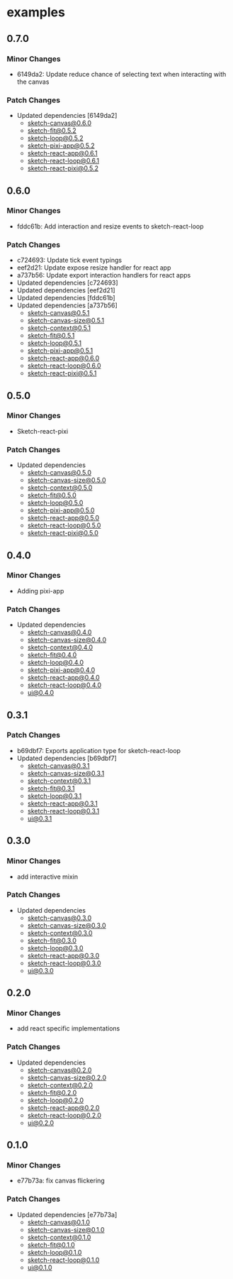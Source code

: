 # examples

## 0.7.0

### Minor Changes

- 6149da2: Update reduce chance of selecting text when interacting with the canvas

### Patch Changes

- Updated dependencies [6149da2]
  - sketch-canvas@0.6.0
  - sketch-fit@0.5.2
  - sketch-loop@0.5.2
  - sketch-pixi-app@0.5.2
  - sketch-react-app@0.6.1
  - sketch-react-loop@0.6.1
  - sketch-react-pixi@0.5.2

## 0.6.0

### Minor Changes

- fddc61b: Add interaction and resize events to sketch-react-loop

### Patch Changes

- c724693: Update tick event typings
- eef2d21: Update expose resize handler for react app
- a737b56: Update export interaction handlers for react apps
- Updated dependencies [c724693]
- Updated dependencies [eef2d21]
- Updated dependencies [fddc61b]
- Updated dependencies [a737b56]
  - sketch-canvas@0.5.1
  - sketch-canvas-size@0.5.1
  - sketch-context@0.5.1
  - sketch-fit@0.5.1
  - sketch-loop@0.5.1
  - sketch-pixi-app@0.5.1
  - sketch-react-app@0.6.0
  - sketch-react-loop@0.6.0
  - sketch-react-pixi@0.5.1

## 0.5.0

### Minor Changes

- Sketch-react-pixi

### Patch Changes

- Updated dependencies
  - sketch-canvas@0.5.0
  - sketch-canvas-size@0.5.0
  - sketch-context@0.5.0
  - sketch-fit@0.5.0
  - sketch-loop@0.5.0
  - sketch-pixi-app@0.5.0
  - sketch-react-app@0.5.0
  - sketch-react-loop@0.5.0
  - sketch-react-pixi@0.5.0

## 0.4.0

### Minor Changes

- Adding pixi-app

### Patch Changes

- Updated dependencies
  - sketch-canvas@0.4.0
  - sketch-canvas-size@0.4.0
  - sketch-context@0.4.0
  - sketch-fit@0.4.0
  - sketch-loop@0.4.0
  - sketch-pixi-app@0.4.0
  - sketch-react-app@0.4.0
  - sketch-react-loop@0.4.0
  - ui@0.4.0

## 0.3.1

### Patch Changes

- b69dbf7: Exports application type for sketch-react-loop
- Updated dependencies [b69dbf7]
  - sketch-canvas@0.3.1
  - sketch-canvas-size@0.3.1
  - sketch-context@0.3.1
  - sketch-fit@0.3.1
  - sketch-loop@0.3.1
  - sketch-react-app@0.3.1
  - sketch-react-loop@0.3.1
  - ui@0.3.1

## 0.3.0

### Minor Changes

- add interactive mixin

### Patch Changes

- Updated dependencies
  - sketch-canvas@0.3.0
  - sketch-canvas-size@0.3.0
  - sketch-context@0.3.0
  - sketch-fit@0.3.0
  - sketch-loop@0.3.0
  - sketch-react-app@0.3.0
  - sketch-react-loop@0.3.0
  - ui@0.3.0

## 0.2.0

### Minor Changes

- add react specific implementations

### Patch Changes

- Updated dependencies
  - sketch-canvas@0.2.0
  - sketch-canvas-size@0.2.0
  - sketch-context@0.2.0
  - sketch-fit@0.2.0
  - sketch-loop@0.2.0
  - sketch-react-app@0.2.0
  - sketch-react-loop@0.2.0
  - ui@0.2.0

## 0.1.0

### Minor Changes

- e77b73a: fix canvas flickering

### Patch Changes

- Updated dependencies [e77b73a]
  - sketch-canvas@0.1.0
  - sketch-canvas-size@0.1.0
  - sketch-context@0.1.0
  - sketch-fit@0.1.0
  - sketch-loop@0.1.0
  - sketch-react-loop@0.1.0
  - ui@0.1.0
